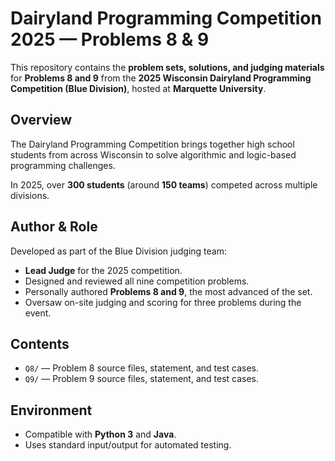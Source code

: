 # Dairyland Programming Competition 2025 — Problems 8 & 9

This repository contains the **problem sets, solutions, and judging materials** for **Problems 8 and 9** from the **2025 Wisconsin Dairyland Programming Competition (Blue Division)**, hosted at **Marquette University**.

## Overview
The Dairyland Programming Competition brings together high school students from across Wisconsin to solve algorithmic and logic-based programming challenges.  

In 2025, over **300 students** (around **150 teams**) competed across multiple divisions.

## Author & Role
Developed as part of the Blue Division judging team:
- **Lead Judge** for the 2025 competition.  
- Designed and reviewed all nine competition problems.  
- Personally authored **Problems 8 and 9**, the most advanced of the set.  
- Oversaw on-site judging and scoring for three problems during the event.

## Contents
- `Q8/` — Problem 8 source files, statement, and test cases.  
- `Q9/` — Problem 9 source files, statement, and test cases.  


## Environment
- Compatible with **Python 3** and **Java**.  
- Uses standard input/output for automated testing.  

